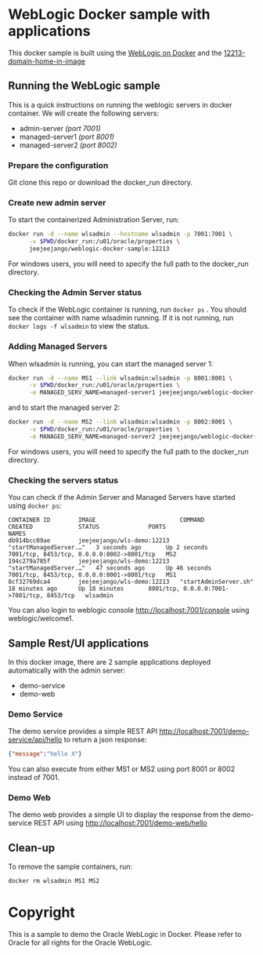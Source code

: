 # WebLogic Docker sample with applications
This docker sample is built using the [WebLogic on Docker](https://github.com/oracle/docker-images/tree/master/OracleWebLogic) and the [12213-domain-home-in-image](https://github.com/oracle/docker-images/tree/master/OracleWebLogic/samples/12213-domain-home-in-image)

## Running the WebLogic sample
This is a quick instructions on running the weblogic servers in docker container. We will create the following servers:
* admin-server *(port 7001)*
* managed-server1 *(port 8001)*
* managed-server2 *(port 8002)*

### Prepare the configuration 
Git clone this repo or download the docker_run directory.

### Create new admin server
To start the containerized Administration Server, run:
```bash
docker run -d --name wlsadmin --hostname wlsadmin -p 7001:7001 \
      -v $PWD/docker_run:/u01/oracle/properties \
      jeejeejango/weblogic-docker-sample:12213
```
For windows users, you will need to specify the full path to the docker_run directory.

### Checking the Admin Server status
To check if the WebLogic container is running, run `docker ps` . You should see the container with name wlsadmin running. If it is not running, run `docker logs -f wlsadmin` to view the status.

### Adding Managed Servers
When wlsadmin is running, you can start the managed server 1:
```bash
docker run -d --name MS1 --link wlsadmin:wlsadmin -p 8001:8001 \
      -v $PWD/docker_run:/u01/oracle/properties \
      -e MANAGED_SERV_NAME=managed-server1 jeejeejango/weblogic-docker-sample:12213 startManagedServer.sh
```

and to start the managed server 2:
```bash
docker run -d --name MS2 --link wlsadmin:wlsadmin -p 8002:8001 \
      -v $PWD/docker_run:/u01/oracle/properties \
      -e MANAGED_SERV_NAME=managed-server2 jeejeejango/weblogic-docker-sample:12213 startManagedServer.sh
```

For windows users, you will need to specify the full path to the docker_run directory.

### Checking the servers status
You can check if the Admin Server and Managed Servers have started using `docker ps`:
```
CONTAINER ID        IMAGE                        COMMAND                  CREATED             STATUS              PORTS                                        NAMES
db914bcc09ae        jeejeejango/wls-demo:12213   "startManagedServer.…"   3 seconds ago       Up 2 seconds        7001/tcp, 8453/tcp, 0.0.0.0:8002->8001/tcp   MS2
194c279a785f        jeejeejango/wls-demo:12213   "startManagedServer.…"   47 seconds ago      Up 46 seconds       7001/tcp, 8453/tcp, 0.0.0.0:8001->8001/tcp   MS1
8cf32769dca4        jeejeejango/wls-demo:12213   "startAdminServer.sh"    18 minutes ago      Up 18 minutes       8001/tcp, 0.0.0.0:7001->7001/tcp, 8453/tcp   wlsadmin

```

You can also login to weblogic console [http://localhost:7001/console](http://localhost:7001/console) using weblogic/welcome1.

## Sample Rest/UI applications
In this docker image, there are 2 sample applications deployed automatically with the admin server:
* demo-service
* demo-web

### Demo Service
The demo service provides a simple REST API [http://localhost:7001/demo-service/api/hello](http://localhost:7001/demo-service/api/hello) to return a json response:
```json
{"message":"hello X"}
```
You can also execute from either MS1 or MS2 using port 8001 or 8002 instead of 7001.

### Demo Web
The demo web provides a simple UI to display the response from the demo-service REST API using [http://localhost:7001/demo-web/hello](http://localhost:7001/demo-web/hello)

## Clean-up
To remove the sample containers, run:
```bash
docker rm wlsadmin MS1 MS2
```

# Copyright
This is a sample to demo the Oracle WebLogic in Docker. Please refer to Oracle for all rights for the Oracle WebLogic.